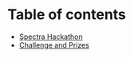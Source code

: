 # Table of contents

* [Spectra Hackathon](README.md)
* [Challenge and Prizes](challenge-and-prizes.md)

